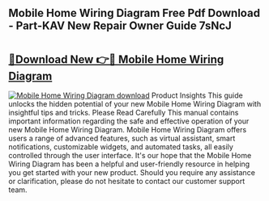 ## Mobile Home Wiring Diagram Free Pdf Download - Part-KAV New Repair Owner Guide 7sNcJ

# <h2><a href="http://dfhmr9.blite.top/?on=Mobile+Home+Wiring+Diagram">🔗Download New 👉🔴 Mobile Home Wiring Diagram</a></h2>

[![Mobile Home Wiring Diagram download](https://i.imgur.com/lujVjoI.png)](http://dfhmr9.blite.top/?on=Mobile+Home+Wiring+Diagram)
Product Insights This guide unlocks the hidden potential of your new Mobile Home Wiring Diagram with insightful tips and tricks. Please Read Carefully This manual contains important information regarding the safe and effective operation of your new Mobile Home Wiring Diagram. Mobile Home Wiring Diagram offers users a range of advanced features, such as virtual assistant, smart notifications, customizable widgets, and automated tasks, all easily controlled through the user interface. It's our hope that the Mobile Home Wiring Diagram has been a helpful and user-friendly resource in helping you get started with your new product. Should you require any assistance or clarification, please do not hesitate to contact our customer support team.
